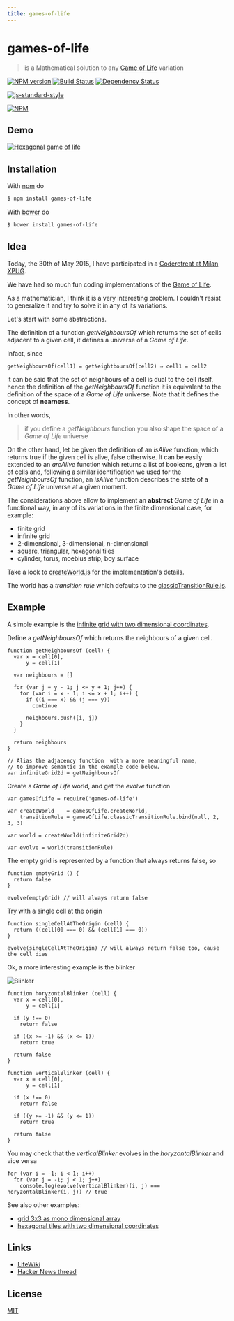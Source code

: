 ```yaml
---
title: games-of-life
---
```

# games-of-life

> is a Mathematical solution to any [Game of Life][1] variation

[![NPM version](https://badge.fury.io/js/games-of-life.svg)](http://badge.fury.io/js/games-of-life) [![Build Status](https://travis-ci.org/fibo/games-of-life.svg?branch=master)](https://travis-ci.org/fibo/games-of-life?branch=master) [![Dependency Status](https://gemnasium.com/fibo/games-of-life.svg)](https://gemnasium.com/fibo/games-of-life)

[![js-standard-style](https://cdn.rawgit.com/feross/standard/master/badge.svg)](https://github.com/feross/standard)

[![NPM](https://nodei.co/npm-dl/games-of-life.png)](https://nodei.co/npm-dl/games-of-life/)

## Demo

[![Hexagonal game of life](http://g14n.info/games-of-life/images/HexagonalGameOfLife-400x300.jpg)](http://g14n.info/games-of-life/example/hexagonal)

## Installation

With [npm](https://npmjs.org/) do

```bash
$ npm install games-of-life
```

With [bower](http://bower.io/) do

```bash
$ bower install games-of-life
```

## Idea

Today, the 30th of May 2015, I have participated in a [Coderetreat at Milan XPUG](http://coderetreat.org/events/xpug-milan-coderetreat).

We have had so much fun coding implementations of the [Game of Life][1].

As a mathematician, I think it is a very interesting problem. I couldn't resist to generalize it and try to solve it in any of its variations.

Let's start with some abstractions.

The definition of a function *getNeighboursOf* which returns the set of cells adjacent to a given cell, it defines a universe of a *Game of Life*.

Infact, since

    getNeighboursOf(cell1) = getNeightboursOf(cell2) ⇒ cell1 = cell2

it can be said that the set of neighbours of a cell is dual to the cell itself, hence the definition of the *getNeighboursOf* function it is equivalent to the definition of the space of a *Game of Life* universe. Note that it defines the concept of **nearness**.

In other words,

> if you define a *getNeighbours* function you also shape the space of a *Game of Life* universe

On the other hand, let be given the definition of an *isAlive* function, which returns true if the given cell is alive, false otherwise.
It can be easily extended to an *areAlive* function which returns a list of booleans, given a list of cells and, following a similar identification we used for the *getNeighboursOf* function, an *isAlive* function describes the state of a *Game of Life* universe at a given moment.

The considerations above allow to implement an **abstract** *Game of Life* in a functional way, in any of its variations in the finite dimensional case, for example:

* finite grid
* infinite grid
* 2-dimensional, 3-dimensional, n-dimensional
* square, triangular, hexagonal tiles
* cylinder, torus, moebius strip, boy surface

Take a look to [createWorld.js](https://github.com/fibo/games-of-life/blob/master/src/createWorld.js) for the implementation's details.

The world has a *transition rule* which defaults to the [classicTransitionRule.js](https://github.com/fibo/games-of-life/blob/master/src/classicTransitionRule.js).

## Example

A simple example is the [infinite grid with two dimensional coordinates](https://github.com/fibo/games-of-life/blob/master/test/example/infiniteGridWithTwoDimensionalCoordinates.js).

Define a *getNeighboursOf* which returns the neighbours of a given cell.

```
function getNeighboursOf (cell) {
  var x = cell[0],
      y = cell[1]

  var neighbours = []

  for (var j = y - 1; j <= y + 1; j++) {
    for (var i = x - 1; i <= x + 1; i++) {
      if ((i === x) && (j === y))
        continue

      neighbours.push([i, j])
    }
  }

  return neighbours
}

// Alias the adjacency function  with a more meaningful name,
// to improve semantic in the example code below.
var infiniteGrid2d = getNeighboursOf
```

Create a *Game of Life* world, and get the *evolve* function

```
var gamesOfLife = require('games-of-life')

var createWorld    = gamesOfLife.createWorld,
    transitionRule = gamesOfLife.classicTransitionRule.bind(null, 2, 3, 3)

var world = createWorld(infiniteGrid2d)

var evolve = world(transitionRule)
```

The empty grid is represented by a function that always returns false, so

```
function emptyGrid () {
  return false
}

evolve(emptyGrid) // will always return false
```

Try with a single cell at the origin

```
function singleCellAtTheOrigin (cell) {
  return ((cell[0] === 0) && (cell[1] === 0))
}

evolve(singleCellAtTheOrigin) // will always return false too, cause the cell dies
```

Ok, a more interesting example is the blinker

![Blinker](http://upload.wikimedia.org/wikipedia/commons/9/95/Game_of_life_blinker.gif)

```
function horyzontalBlinker (cell) {
  var x = cell[0],
      y = cell[1]

  if (y !== 0)
    return false

  if ((x >= -1) && (x <= 1))
    return true

  return false
}

function verticalBlinker (cell) {
  var x = cell[0],
      y = cell[1]

  if (x !== 0)
    return false

  if ((y >= -1) && (y <= 1))
    return true

  return false
}
```

You may check that the *verticalBlinker* evolves in the *horyzontalBlinker* and vice versa

```
for (var i = -1; i < 1; i++)
  for (var j = -1; j < 1; j++)
    console.log(evolve(verticalBlinker)(i, j) ===  horyzontalBlinker(i, j)) // true
```

See also other examples:
* [grid 3x3 as mono dimensional array](https://github.com/fibo/games-of-life/blob/master/test/example/grid3x3AsMonoDimensionalArray.js)
* [hexagonal tiles with two dimensional coordinates](https://github.com/fibo/games-of-life/blob/master/test/example/hexagonalTilesWithTwoDimensionalCoordinates.js)

## Links

* [LifeWiki][2]
* [Hacker News thread][3]

## License

[MIT](http://g14n.info/mit-license)

[1]: http://en.wikipedia.org/wiki/Conway%27s_Game_of_Life "Game of Life"
[2]: http://www.conwaylife.com/wiki/Main_Page "LikeWiki"
[3]: https://news.ycombinator.com/item?id=9632255 "Hacker News thread"


